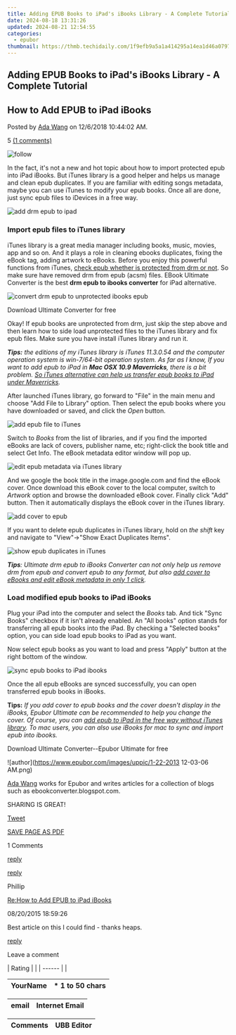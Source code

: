 ```yaml
---
title: Adding EPUB Books to iPad's iBooks Library - A Complete Tutorial
date: 2024-08-18 13:31:26
updated: 2024-08-21 12:54:55
categories:
  - epubor
thumbnail: https://thmb.techidaily.com/1f9efb9a5a1a414295a14ea1d46a07970958d7efb8dbb6f473b4857c829f272b.png
---
```


## Adding EPUB Books to iPad's iBooks Library - A Complete Tutorial

## How to Add EPUB to iPad iBooks

Posted by [Ada Wang](https://plus.google.com/+AdaWang/posts) on 12/6/2018 10:44:02 AM.

5 [(1 comments)](http://www.epubor.com/#comment-area) 



![follow](http://www.epubor.com/images/follow.png)

In the fact, it's not a new and hot topic about how to import protected epub into iPad iBooks. But iTunes library is a good helper and helps us manage and clean epub duplicates. If you are familiar with editing songs metadata, maybe you can use iTunes to modify your epub books. Once all are done, just sync epub files to iDevices in a free way.

![add drm epub to ipad](http://www.epubor.com/images/uppic/add-epub-to-ipad-ibooks.jpg)

### Import epub files to iTunes library

iTunes library is a great media manager including books, music, movies, app and so on. And it plays a role in cleaning ebooks duplicates, fixing the eBook tag, adding artwork to eBooks. Before you enjoy this powerful functions from iTunes, [check epub whether is protected from drm or not](https://tools.techidaily.com/epubor/products/). So make sure have removed drm from epub (acsm) files. EBook Ultimate Converter is the best **drm epub to ibooks converter** for iPad alternative.

![convert drm epub to unprotected ibooks epub](http://www.epubor.com/images/uppic/epub-drm-converter.jpg)

Download Ultimate Converter for free

[](https://tools.techidaily.com/epubor/ultimate/) [](https://tools.techidaily.com/epubor/ultimate/) 

Okay! If epub books are unprotected from drm, just skip the step above and then learn how to side load unprotected files to the iTunes library and fix epub files. Make sure you have install iTunes library and run it. 

_**Tips:** the editions of my iTunes library is iTunes 11.3.0.54 and the computer operation system is win-7/64-bit operation system. As far as I know, If you want to add epub to iPad in **Mac OSX 10.9 Maverricks**, there is a bit problem. [So iTunes alternative can help us transfer epub books to iPad under Maverricks](https://tools.techidaily.com/epubor/products/)._ 

After launched iTunes library, go forward to "File" in the main menu and choose "Add File to Library" option. Then select the epub books where you have downloaded or saved, and click the _Open_ button.

![add epub file to iTunes](http://www.epubor.com/images/uppic/add-epub-books-to-iTunes-library.jpg)

Switch to _Books_ from the list of libraries, and if you find the imported eBooks are lack of covers, publisher name, etc; right-click the book title and select Get Info. The eBook metadata editor window will pop up.

![edit epub metadata via iTunes library](http://www.epubor.com/images/uppic/edit-ebook-metadata.jpg)

And we google the book title in the image.google.com and find the eBook cover. Once download this eBook cover to the local computer, switch to _Artwork_ option and browse the downloaded eBook cover. Finally click "Add" button. Then it automatically displays the eBook cover in the iTunes library.

![add cover to epub](http://www.epubor.com/images/uppic/add-cover-to-epub-via-itunes.jpg)

If you want to delete epub duplicates in iTunes library, hold on _the shift_ key and navigate to "View"->"Show Exact Duplicates Items". 

![show epub duplicates in iTunes](http://www.epubor.com/images/uppic/show-epub-duplicates.jpg)

**_Tips_**_: Ultimate drm epub to iBooks Converter can not only help us remove drm from epub and convert epub to any format, but also [add cover to eBooks and edit eBook metadata in only 1 click](https://tools.techidaily.com/epubor/products/)._

### Load modified epub books to iPad iBooks

Plug your iPad into the computer and select the _Books_ tab. And tick "Sync Books" checkbox if it isn't already enabled. An "All books" option stands for transferring all epub books into the iPad. By checking a "Selected books" option, you can side load epub books to iPad as you want. 

Now select epub books as you want to load and press "Apply" button at the right bottom of the window.

![sync epub books to iPad ibooks](http://www.epubor.com/images/uppic/sync-books-to-ibooks.jpg)

Once the all epub eBooks are synced successfully, you can open transferred epub books in iBooks. 

**Tips:** _If you add cover to epub books and the cover doesn't display in the iBooks, Epubor Ultimate can be recommended to help you change the cover. Of course, you can [add epub to iPad in the free way without iTunes library](https://tools.techidaily.com/epubor/products/). To mac users, you can also use iBooks for mac to sync and import epub into ibooks._

Download Ultimate Converter--Epubor Ultimate for free

[](https://tools.techidaily.com/epubor/ultimate/) [](https://tools.techidaily.com/epubor/ultimate/) 

![author](https://www.epubor.com/images/uppic/1-22-2013 12-03-06 AM.png)

[Ada Wang](https://plus.google.com/+AdaWang/posts) works for Epubor and writes articles for a collection of blogs such as ebookconverter.blogspot.com.

SHARING IS GREAT!

[Tweet](https://twitter.com/share) 

[SAVE PAGE AS PDF](https://tools.techidaily.com/epubor/products/) 



1 Comments

[reply](https://tools.techidaily.com/epubor/products/) 

[reply](https://tools.techidaily.com/epubor/products/) 

Phillip

[Re:How to Add EPUB to iPad iBooks](https://tools.techidaily.com/epubor/products/)

08/20/2015 18:59:26

Best article on this I could find - thanks heaps.

[reply](https://tools.techidaily.com/epubor/products/) 

Leave a comment

| Rating |  |
| ------ |  |

| YourName | \*  1 to 50 chars |
| -------- | ----------------- |

| email | Internet Email |
| ----- | -------------- |

| Comments | UBB Editor |
| -------- | ---------- |

<ins class="adsbygoogle"
     style="display:block"
     data-ad-format="autorelaxed"
     data-ad-client="ca-pub-7571918770474297"
     data-ad-slot="1223367746"></ins>



<ins class="adsbygoogle"
     style="display:block"
     data-ad-client="ca-pub-7571918770474297"
     data-ad-slot="8358498916"
     data-ad-format="auto"
     data-full-width-responsive="true"></ins>
